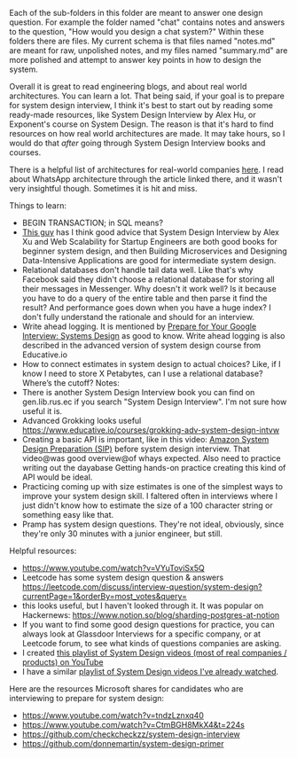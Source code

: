 Each of the sub-folders in this folder are meant to answer one design question.
For example the folder named "chat" contains notes and answers to the question, "How would you design a chat system?"
Within these folders there are files. My current schema is that files named "notes.md" are meant for raw, unpolished notes,
and my files named "summary.md" are more polished and attempt to answer key points in how to design the system.

Overall it is great to read engineering blogs, and about real world architectures. You can learn a lot. That being said,
if your goal is to prepare for system design interview, I think it's best to start out by reading some ready-made resources,
like System Design Interview by Alex Hu, or Exponent's course on System Design. The reason is that it's hard to find
resources on how real world architectures are made. It may take hours, so I would do that *after* going through System
Design Interview books and courses.

There is a helpful list of architectures for real-world companies [here](https://github.com/donnemartin/system-design-primer#company-architectures).
I read about WhatsApp architecture through the article linked there, and it wasn't very insightful though. Sometimes
it is hit and miss.

Things to learn:
* BEGIN TRANSACTION; in SQL means?
* [This guy](https://youtu.be/9N2S3JZffeg) has I think good advice that System Design Interview by Alex Xu and
  Web Scalability for Startup Engineers are both good books for beginner system design, and then Building Microservices and
  Designing Data-Intensive Applications are good for intermediate system design.
* Relational databases don't handle tail data well. Like that's why Facebook said they didn't choose a relational database
  for storing all their messages in Messenger. Why doesn't it work well? Is it because you have to do a query of the
  entire table and then parse it find the result? And performance goes down when you have a huge index? I don't
  fully understand the rationale and should for an interview.
* Write ahead logging. It is mentioned by [Prepare for Your Google Interview: Systems Design](https://youtu.be/Gg318hR5JY0)
  as good to know. Write ahead logging is also described in the advanced version of system design course from Educative.io
* How to connect estimates in system design to actual choices? Like, if I know I need to store X Petabytes, can I use a
  relational database? Where’s the cutoff?
Notes:
* There is another System Design Interview book you can find on gen.lib.rus.ec if you search "System Design Interview".
I'm not sure how useful it is.
* Advanced Grokking looks useful https://www.educative.io/courses/grokking-adv-system-design-intvw
* Creating a basic API is important, like in this video: [Amazon System Design Preparation (SIP)](https://youtu.be/gf8R7sgme6o) before system design interview. That video@was good overview@of whays expected. Also need to practice writing out the dayabase
  Getting hands-on practice creating this kind of API would be ideal.
* Practicing coming up with size estimates is one of the simplest ways to improve your system design skill. I faltered
  often in interviews where I just didn't know how to estimate the size of a 100 character string or something easy like that.
* Pramp has system design questions. They're not ideal, obviously, since they're only 30 minutes with a junior engineer, but still.


Helpful resources:
* https://www.youtube.com/watch?v=VYuToviSx5Q
* Leetcode has some system design question & answers https://leetcode.com/discuss/interview-question/system-design?currentPage=1&orderBy=most_votes&query=
* this looks useful, but I haven't looked through it. It was popular on Hackernews: https://www.notion.so/blog/sharding-postgres-at-notion
* If you want to find some good design questions for practice, you can always look at Glassdoor Interviews for a specific company,
  or at Leetcode forum, to see what kinds of questions companies are asking.
* I created [this playlist of System Design videos (most of real companies / products) on YouTube](https://www.youtube.com/playlist?list=PLBKfy-EgQMy3qe-QdcUe7rXwwYTeo2TjQ)
* I have a similar [playlist of System Design videos I've already watched](https://www.youtube.com/playlist?list=PLBKfy-EgQMy3qe-QdcUe7rXwwYTeo2TjQ).

Here are the resources Microsoft shares for candidates who are interviewing to prepare for system design:
* https://www.youtube.com/watch?v=tndzLznxq40
* https://www.youtube.com/watch?v=CtmBGH8MkX4&t=224s
* https://github.com/checkcheckzz/system-design-interview
* https://github.com/donnemartin/system-design-primer